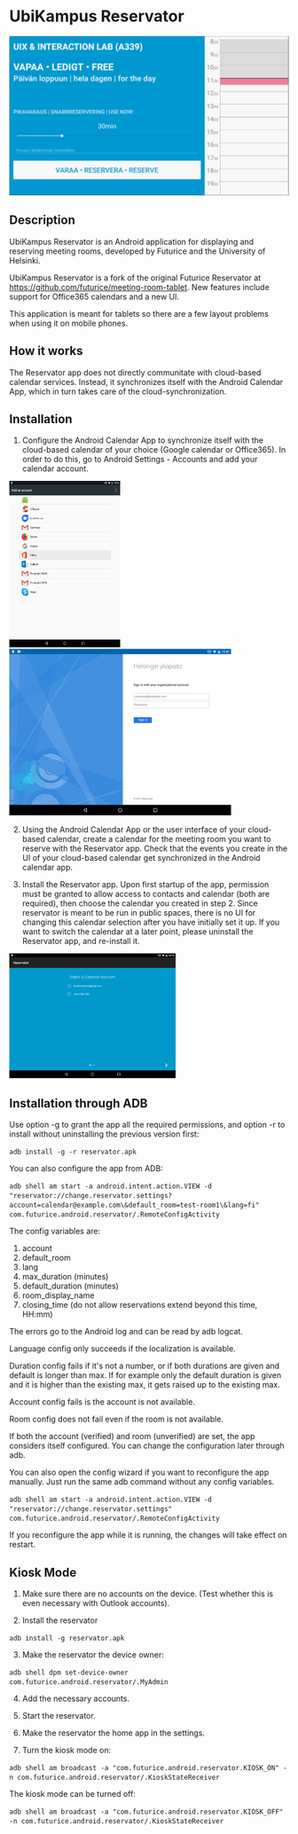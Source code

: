 UbiKampus Reservator
==========

<img src="images/FreeEmpty.png" width="600">

Description
-----------
UbiKampus Reservator is an Android application for displaying and reserving meeting rooms, developed by Futurice and the University of Helsinki. 

UbiKampus Reservator is a fork of the original Futurice Reservator at https://github.com/futurice/meeting-room-tablet. New features include support for Office365 calendars and a new UI. 

This application is meant for tablets so there are a few layout problems when using it on mobile phones.

How it works
-----------
The Reservator app does not directly communitate with cloud-based calendar services. Instead, it synchronizes itself with the Android Calendar App, which in turn takes care of the cloud-synchronization.

Installation
-----------

1. Configure the Android Calendar App to synchronize itself with the cloud-based calendar of your choice (Google calendar or Office365). In order to do this, go to Android Settings - Accounts and add your calendar account.

<img src="images/selectOffice365.png" width="200" height="300"> <img src="images/SignInYliopisto.png" width="400">

2. Using the Android Calendar App or the user interface of your cloud-based calendar, create a calendar for the meeting room you want to reserve with the Reservator app. Check that the events you create in the UI of your cloud-based calendar get synchronized in the Android calendar app.

3. Install the Reservator app. Upon first startup of the app, permission must be granted to allow access to contacts and calendar (both are required), then choose the calendar you created in step 2. Since reservator is meant to be run in public spaces, there is no UI for changing this calendar selection after you have initially set it up. If you want to switch the calendar at a later point, please uninstall the Reservator app, and re-install it. 

<img src="images/SelectCalendarAccount.png" width="300">

Installation through ADB
-----------

Use option -g to grant the app all the required permissions, and option -r to install without
uninstalling the previous version first:

   `adb install -g -r reservator.apk`

You can also configure the app from ADB:

   `adb shell am start -a android.intent.action.VIEW -d "reservator://change.reservator.settings?account=calendar@example.com\&default_room=test-room1\&lang=fi" com.futurice.android.reservator/.RemoteConfigActivity`

The config variables are:

1. account
2. default_room
3. lang
4. max_duration (minutes)
5. default_duration (minutes)
6. room_display_name
7. closing_time (do not allow reservations extend beyond this time, HH:mm)

The errors go to the Android log and can be read by adb logcat.

Language config only succeeds if the localization is available.

Duration config fails if it's not a number, or if both durations are given and default is longer than max. If for example only the default duration is given and it is higher than the existing max, it gets raised up to the existing max.

Account config fails is the account is not available.

Room config does not fail even if the room is not available.

If both the account (verified) and room (unverified) are set, the app considers itself configured. You can change the configuration later through adb.

You can also open the config wizard if you want to reconfigure the app manually. Just run the same adb command without any config variables.

   `adb shell am start -a android.intent.action.VIEW -d "reservator://change.reservator.settings" com.futurice.android.reservator/.RemoteConfigActivity`

If you reconfigure the app while it is running, the changes will take effect on restart.

Kiosk Mode
----------

1. Make sure there are no accounts on the device. (Test whether this is even necessary with Outlook accounts).

2. Install the reservator

  `adb install -g reservator.apk`

3. Make the reservator the device owner:

  `adb shell dpm set-device-owner com.futurice.android.reservator/.MyAdmin`

4. Add the necessary accounts.

5. Start the reservator.

6. Make the reservator the home app in the settings.

7. Turn the kiosk mode on:

  `adb shell am broadcast -a "com.futurice.android.reservator.KIOSK_ON" -n com.futurice.android.reservator/.KioskStateReceiver`


The kiosk mode can be turned off:

  `adb shell am broadcast -a "com.futurice.android.reservator.KIOSK_OFF" -n com.futurice.android.reservator/.KioskStateReceiver`

  
